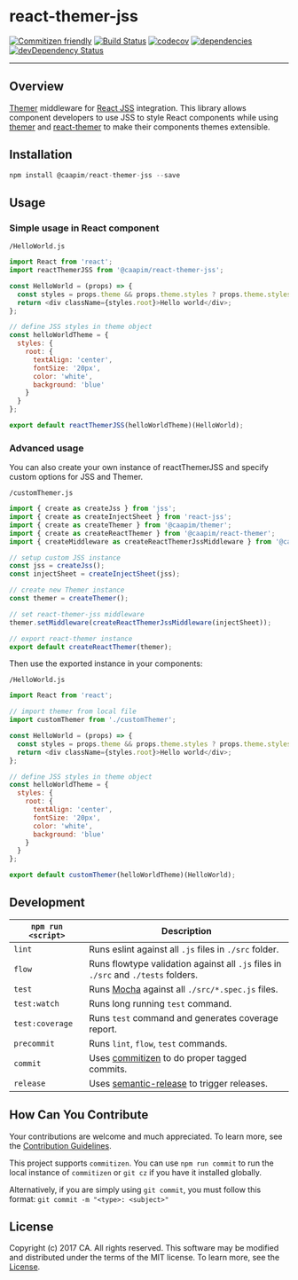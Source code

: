 # react-themer-jss
[![Commitizen friendly](https://img.shields.io/badge/commitizen-friendly-brightgreen.svg)](http://commitizen.github.io/cz-cli/)
[![Build Status](https://travis-ci.org/caapim/react-themer-jss.svg?branch=master)](https://travis-ci.org/caapim/react-themer-jss)
[![codecov](https://codecov.io/gh/caapim/react-themer-jss/branch/master/graph/badge.svg)](https://codecov.io/gh/caapim/react-themer-jss)
[![dependencies](https://david-dm.org/caapim/react-themer-jss.svg)](https://david-dm.org/caapim/react-themer-jss)
[![devDependency Status](https://david-dm.org/caapim/react-themer-jss/dev-status.svg)](https://david-dm.org/caapim/react-themer-jss#info=devDependencies)
************************************************************

## Overview
[Themer](https://github.com/CAAPIM/themer) middleware for [React JSS](https://github.com/cssinjs/react-jss) integration. This library allows component developers to use JSS to style React components while using [themer](https://github.com/CAAPIM/themer) and [react-themer](https://github.com/CAAPIM/react-themer) to make their components themes extensible.

## Installation
```js
npm install @caapim/react-themer-jss --save
```

## Usage

### Simple usage in React component

`/HelloWorld.js`
```js
import React from 'react';
import reactThemerJSS from '@caapim/react-themer-jss';

const HelloWorld = (props) => {
  const styles = props.theme && props.theme.styles ? props.theme.styles : {};
  return <div className={styles.root}>Hello world</div>;
};

// define JSS styles in theme object
const helloWorldTheme = {
  styles: {
    root: {
      textAlign: 'center',
      fontSize: '20px',
      color: 'white',
      background: 'blue'
    }
  }
};

export default reactThemerJSS(helloWorldTheme)(HelloWorld);
```

### Advanced usage

You can also create your own instance of reactThemerJSS and specify custom options for JSS and Themer.

`/customThemer.js`
```js
import { create as createJss } from 'jss';
import { create as createInjectSheet } from 'react-jss';
import { create as createThemer } from '@caapim/themer';
import { create as createReactThemer } from '@caapim/react-themer';
import { createMiddleware as createReactThemerJssMiddleware } from '@caapim/react-themer-jss';

// setup custom JSS instance
const jss = createJss();
const injectSheet = createInjectSheet(jss);

// create new Themer instance
const themer = createThemer();

// set react-themer-jss middleware
themer.setMiddleware(createReactThemerJssMiddleware(injectSheet));

// export react-themer instance
export default createReactThemer(themer);
```

Then use the exported instance in your components:

`/HelloWorld.js`
```js
import React from 'react';

// import themer from local file
import customThemer from './customThemer';

const HelloWorld = (props) => {
  const styles = props.theme && props.theme.styles ? props.theme.styles : {};
  return <div className={styles.root}>Hello world</div>;
};

// define JSS styles in theme object
const helloWorldTheme = {
  styles: {
    root: {
      textAlign: 'center',
      fontSize: '20px',
      color: 'white',
      background: 'blue'
    }
  }
};

export default customThemer(helloWorldTheme)(HelloWorld);
```

## Development
|`npm run <script>`|Description|
|------------------|-----------|
|`lint`| Runs eslint against all `.js` files in `./src` folder.|
|`flow`| Runs flowtype validation against all `.js` files in `./src` and `./tests` folders.|
|`test`|Runs [Mocha](https://github.com/mochajs/mocha) against all `./src/*.spec.js` files.|
|`test:watch`|Runs long running `test` command.|
|`test:coverage`|Runs `test` command and generates coverage report.|
|`precommit`|Runs `lint`, `flow`, `test` commands.|
|`commit`|Uses [commitizen](https://github.com/commitizen/cz-cli) to do proper tagged commits.|
|`release`|Uses [semantic-release](https://github.com/semantic-release/semantic-release) to trigger releases.|

## How Can You Contribute
Your contributions are welcome and much appreciated. To learn more, see the [Contribution Guidelines](CONTRIBUTING.md).

This project supports `commitizen`. You can use `npm run commit` to run the local instance of `commitizen` or `git cz` if you have it installed globally.

Alternatively, if you are simply using `git commit`, you must follow this format:
`git commit -m "<type>: <subject>"`

## License
Copyright (c) 2017 CA. All rights reserved.
This software may be modified and distributed under the terms of the MIT license. To learn more, see the [License](LICENSE).

